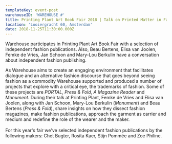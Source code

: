 ```yaml
---
templateKey: event-post
warehouseID: 'WAREHOUSE #'
title: Printing Plant Art Book Fair 2018 | Talk on Printed Matter in Fashion
location: 'Looiergracht 60, Amsterdam'
date: 2018-11-25T11:30:00.000Z
---
```

Warehouse participates in Printing Plant Art Book Fair with a selection of independent fashion publications. Also, Beau Bertens, Elisa van Joolen, Femke de Vries, Jan Schoon and Mary-Lou Berkulin have a conversation about independent fashion publishing.

As Warehouse aims to create an engaging environment that facilitates dialogue and an alternative fashion discourse that goes beyond seeing fashion as a commodity Warehouse supported and produced a number of projects that explore with a critical eye, the trademarks of fashion. Some of these projects are *PORTAL*, *Press & Fold*, *A Magazine Reader* and *Monument*. During their talk at Printing Plant, Femke de Vries and Elisa van Joolen, along with Jan Schoon, Mary-Lou Berkulin (*Monument*) and Beau Bertens (*Press & Fold*), share insights on how they dissect fashion magazines, make fashion publications, approach the garment as carrier and medium and redefine the role of the wearer and the maker.\
\
For this year's fair we've selected independent fashion publications by the following makers: Chet Bugter, Rosita Kaer, Stijn Pommée and Zoe Philine.